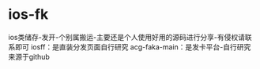 # ios-fk
ios类储存-发开-个别属搬运-主要还是个人使用好用的源码进行分享-有侵权请联系即可
iosff：是直装分发页面自行研究
acg-faka-main：是发卡平台-自行研究来源于github


